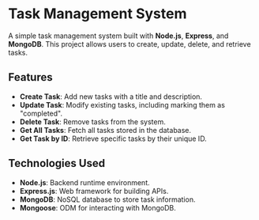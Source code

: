 # Task Management System

A simple task management system built with **Node.js**, **Express**, and **MongoDB**. This project allows users to create, update, delete, and retrieve tasks.

## Features

- **Create Task**: Add new tasks with a title and description.
- **Update Task**: Modify existing tasks, including marking them as "completed".
- **Delete Task**: Remove tasks from the system.
- **Get All Tasks**: Fetch all tasks stored in the database.
- **Get Task by ID**: Retrieve specific tasks by their unique ID.

## Technologies Used

- **Node.js**: Backend runtime environment.
- **Express.js**: Web framework for building APIs.
- **MongoDB**: NoSQL database to store task information.
- **Mongoose**: ODM for interacting with MongoDB.


